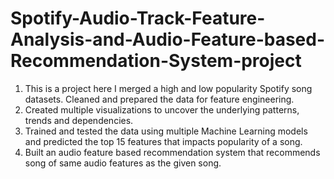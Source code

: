 # Spotify-Audio-Track-Feature-Analysis-and-Audio-Feature-based-Recommendation-System-project
1) This is a project here I merged a high and low popularity Spotify song datasets. Cleaned and prepared the data for feature engineering.
2) Created multiple visualizations to uncover the underlying patterns, trends and dependencies.
3) Trained and tested the data using multiple Machine Learning models and predicted the top 15 features that impacts popularity of a song.
4) Built an audio feature based recommendation system that recommends song of same audio features as the given song.
